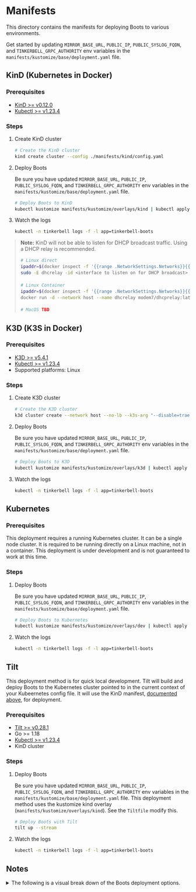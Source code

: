 # Manifests

This directory contains the manifests for deploying Boots to various environments.

Get started by updating `MIRROR_BASE_URL`, `PUBLIC_IP`, `PUBLIC_SYSLOG_FQDN`, and `TINKERBELL_GRPC_AUTHORITY` env variables in the `manifests/kustomize/base/deployment.yaml` file.

## KinD (Kubernetes in Docker)

### Prerequisites

- [KinD >= v0.12.0](https://kind.sigs.k8s.io/docs/user/quick-start#installation)
- [Kubectl >= v1.23.4](https://www.downloadkubernetes.com/)

### Steps

1. Create KinD cluster

   ```bash
   # Create the KinD cluster
   kind create cluster --config ./manifests/kind/config.yaml
   ```

2. Deploy Boots

   Be sure you have updated `MIRROR_BASE_URL`, `PUBLIC_IP`, `PUBLIC_SYSLOG_FQDN`, and `TINKERBELL_GRPC_AUTHORITY` env variables in the `manifests/kustomize/base/deployment.yaml` file.

   ```bash
   # Deploy Boots to KinD
   kubectl kustomize manifests/kustomize/overlays/kind | kubectl apply -f -
   ```

3. Watch the logs

   ```bash
   kubectl -n tinkerbell logs -f -l app=tinkerbell-boots
   ```

> **Note:** KinD will not be able to listen for DHCP broadcast traffic. Using a DHCP relay is recommended.
>
> ```bash
> # Linux direct
> ipaddr=$(docker inspect -f '{{range .NetworkSettings.Networks}}{{.IPAddress}}{{end}}' kind-control-plane)
> sudo -E dhcrelay -id <interface to listen on for DHCP broadcast>  -iu $(ip -o route get ${ipaddr} | cut -d" " -f3) -d ${ipaddr}
>
> # Linux Container
> ipaddr=$(docker inspect -f '{{range .NetworkSettings.Networks}}{{.IPAddress}}{{end}}' kind-control-plane)
> docker run -d --network host --name dhcrelay modem7/dhcprelay:latest -id <interface to listen on for DHCP broadcast>  -iu $(ip -o route get ${ipaddr} | cut -d" " -f3) -d ${ipaddr}
>
> # MacOS TBD
> ```

## K3D (K3S in Docker)

### Prerequisites

- [K3D >= v5.4.1](https://k3d.io/v5.4.1/#installation)
- [Kubectl >= v1.23.4](https://www.downloadkubernetes.com/)
- Supported platforms: Linux

### Steps

1. Create K3D cluster

   ```bash
   # Create the K3D cluster
   k3d cluster create --network host --no-lb --k3s-arg "--disable=traefik"
   ```

2. Deploy Boots

   Be sure you have updated `MIRROR_BASE_URL`, `PUBLIC_IP`, `PUBLIC_SYSLOG_FQDN`, and `TINKERBELL_GRPC_AUTHORITY` env variables in the `manifests/kustomize/base/deployment.yaml` file.

   ```bash
   # Deploy Boots to K3D
   kubectl kustomize manifests/kustomize/overlays/k3d | kubectl apply -f -
   ```

3. Watch the logs

   ```bash
   kubectl -n tinkerbell logs -f -l app=tinkerbell-boots
   ```

## Kubernetes

### Prerequisites

This deployment requires a running Kubernetes cluster. It can be a single node cluster. It is required to be running directly on a Linux machine, not in a container.
This deployment is under development and is not guaranteed to work at this time.

### Steps

1. Deploy Boots

   Be sure you have updated `MIRROR_BASE_URL`, `PUBLIC_IP`, `PUBLIC_SYSLOG_FQDN`, and `TINKERBELL_GRPC_AUTHORITY` env variables in the `manifests/kustomize/base/deployment.yaml` file.

   ```bash
   # Deploy Boots to Kubernetes
   kubectl kustomize manifests/kustomize/overlays/dev | kubectl apply -f -
   ```

2. Watch the logs

   ```bash
   kubectl -n tinkerbell logs -f -l app=tinkerbell-boots
   ```

## Tilt

This deployment method is for quick local development.
Tilt will build and deploy Boots to the Kubernetes cluster pointed to in the current context of your Kubeernetes config file.
It will use the KinD manifest, [documented above](#kind-kubernetes-in-docker), for deployment.

### Prerequisites

- [Tilt >= v0.28.1](https://docs.tilt.dev/install.html)
- Go >= 1.18
- [Kubectl >= v1.23.4](https://www.downloadkubernetes.com/)
- KinD cluster

### Steps

1. Deploy Boots

   Be sure you have updated `MIRROR_BASE_URL`, `PUBLIC_IP`, `PUBLIC_SYSLOG_FQDN`, and `TINKERBELL_GRPC_AUTHORITY` env variables in the `manifests/kustomize/base/deployment.yaml` file.
   This deployment method uses the kustomize kind overlay (`manifests/kustomize/overlays/kind`). See the `Tiltfile` modify this.

   ```bash
   # Deploy Boots with Tilt
   tilt up --stream
   ```

2. Watch the logs

   ```bash
   kubectl -n tinkerbell logs -f -l app=tinkerbell-boots
   ```

## Notes

<details><summary>The following is a visual break down of the Boots deployment options.</summary>
<p>

![Boots deployment options](./BootsDeploymentsVisualized.png)

</p>
</details>